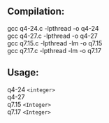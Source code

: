 ## Compilation:
gcc q4-24.c -lpthread -o q4-24\
gcc q4-27.c -lpthread -o q4-27\
gcc q7.15.c -lpthread -lm -o q7.15\
gcc q7.17.c -lpthread -lm -o q7.17

## Usage:
q4-24 `<integer>`\
q4-27\
q7.15 `<Integer>`\
q7.17 `<Integer>`
